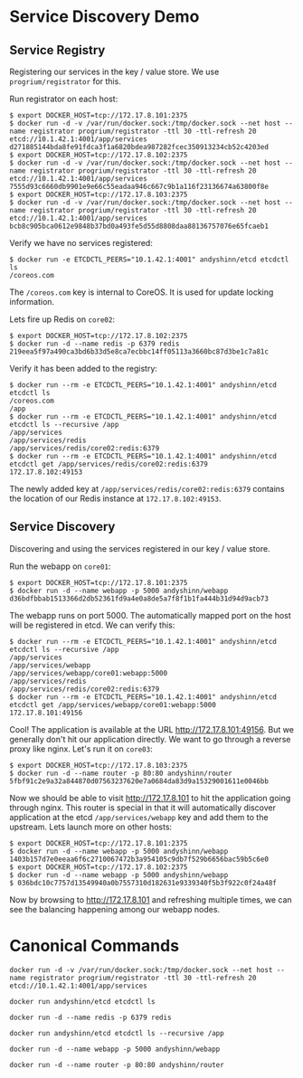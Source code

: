 # Service Discovery Demo

## Service Registry

Registering our services in the key / value store. We use `progrium/registrator` for this.

Run registrator on each host:

```console
$ export DOCKER_HOST=tcp://172.17.8.101:2375
$ docker run -d -v /var/run/docker.sock:/tmp/docker.sock --net host --name registrator progrium/registrator -ttl 30 -ttl-refresh 20 etcd://10.1.42.1:4001/app/services
d271885144bda8fe91fdca3f1a6820bdea987282fcec350913234cb52c4203ed
$ export DOCKER_HOST=tcp://172.17.8.102:2375
$ docker run -d -v /var/run/docker.sock:/tmp/docker.sock --net host --name registrator progrium/registrator -ttl 30 -ttl-refresh 20 etcd://10.1.42.1:4001/app/services
7555d93c6660db9901e9e66c55eadaa946c667c9b1a116f23136674a63800f8e
$ export DOCKER_HOST=tcp://172.17.8.103:2375
$ docker run -d -v /var/run/docker.sock:/tmp/docker.sock --net host --name registrator progrium/registrator -ttl 30 -ttl-refresh 20 etcd://10.1.42.1:4001/app/services
bcb8c905bca0612e9848b37bd0a493fe5d55d8808daa88136757076e65fcaeb1
```

Verify we have no services registered:

```console
$ docker run -e ETCDCTL_PEERS="10.1.42.1:4001" andyshinn/etcd etcdctl ls
/coreos.com
```

The `/coreos.com` key is internal to CoreOS. It is used for update locking information.

Lets fire up Redis on `core02`:

```console
$ export DOCKER_HOST=tcp://172.17.8.102:2375
$ docker run -d --name redis -p 6379 redis
219eea5f97a490ca3bd6b33d5e8ca7ecbbc14ff05113a3660bc87d3be1c7a81c
```

Verify it has been added to the registry:

```console
$ docker run --rm -e ETCDCTL_PEERS="10.1.42.1:4001" andyshinn/etcd etcdctl ls
/coreos.com
/app
$ docker run --rm -e ETCDCTL_PEERS="10.1.42.1:4001" andyshinn/etcd etcdctl ls --recursive /app
/app/services
/app/services/redis
/app/services/redis/core02:redis:6379
$ docker run --rm -e ETCDCTL_PEERS="10.1.42.1:4001" andyshinn/etcd etcdctl get /app/services/redis/core02:redis:6379
172.17.8.102:49153
```

The newly added key at `/app/services/redis/core02:redis:6379` contains the location of our Redis instance at `172.17.8.102:49153`.

## Service Discovery

Discovering and using the services registered in our key / value store.

Run the webapp on `core01`:

```console
$ export DOCKER_HOST=tcp://172.17.8.101:2375
$ docker run -d --name webapp -p 5000 andyshinn/webapp
d36bdfbbab1513366d2db52361fd9a4e0a8de5a7f8f1b1fa444b31d94d9acb73
```

The webapp runs on port 5000. The automatically mapped port on the host will be registered in etcd. We can verify this:

```console
$ docker run --rm -e ETCDCTL_PEERS="10.1.42.1:4001" andyshinn/etcd etcdctl ls --recursive /app
/app/services
/app/services/webapp
/app/services/webapp/core01:webapp:5000
/app/services/redis
/app/services/redis/core02:redis:6379
$ docker run --rm -e ETCDCTL_PEERS="10.1.42.1:4001" andyshinn/etcd etcdctl get /app/services/webapp/core01:webapp:5000
172.17.8.101:49156
```

Cool! The application is available at the URL http://172.17.8.101:49156. But we generally don't hit our application directly. We want to go through a reverse proxy like nginx. Let's run it on `core03`:

```console
$ export DOCKER_HOST=tcp://172.17.8.103:2375
$ docker run -d --name router -p 80:80 andyshinn/router
5fbf91c2e9a32a844870d07563237620e7a0684da83d9a15329001611e0046bb
```

Now we should be able to visit http://172.17.8.101 to hit the application going through nginx. This router is special in that it will automatically discover application at the etcd `/app/services/webapp` key and add them to the upstream. Lets launch more on other hosts:

```console
$ export DOCKER_HOST=tcp://172.17.8.101:2375
$ docker run -d --name webapp -p 5000 andyshinn/webapp
1403b157d7e0eeaa6f6c2710067472b3a954105c9db7f529b6656bac59b5c6e0
$ export DOCKER_HOST=tcp://172.17.8.102:2375
$ docker run -d --name webapp -p 5000 andyshinn/webapp
$ 036bdc10c7757d13549940a0b7557310d182631e9339340f5b3f922c0f24a48f
```

Now by browsing to http://172.17.8.101 and refreshing multiple times, we can see the balancing happening among our webapp nodes.

# Canonical Commands

```
docker run -d -v /var/run/docker.sock:/tmp/docker.sock --net host --name registrator progrium/registrator -ttl 30 -ttl-refresh 20 etcd://10.1.42.1:4001/app/services

docker run andyshinn/etcd etcdctl ls

docker run -d --name redis -p 6379 redis

docker run andyshinn/etcd etcdctl ls --recursive /app

docker run -d --name webapp -p 5000 andyshinn/webapp

docker run -d --name router -p 80:80 andyshinn/router
```
